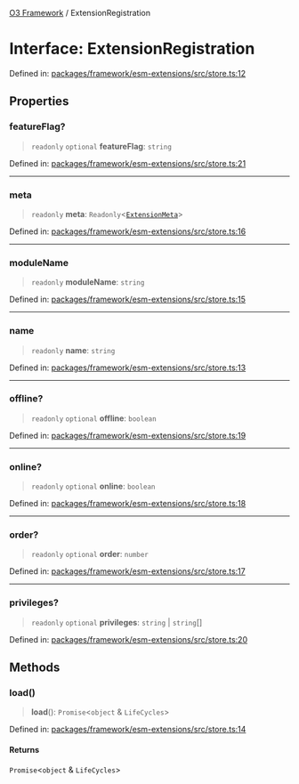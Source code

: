 [O3 Framework](../API.md) / ExtensionRegistration

# Interface: ExtensionRegistration

Defined in: [packages/framework/esm-extensions/src/store.ts:12](https://github.com/openmrs/openmrs-esm-core/blob/18d2874f03a33a6ab8295af0e87ac97fdd150718/packages/framework/esm-extensions/src/store.ts#L12)

## Properties

### featureFlag?

> `readonly` `optional` **featureFlag**: `string`

Defined in: [packages/framework/esm-extensions/src/store.ts:21](https://github.com/openmrs/openmrs-esm-core/blob/18d2874f03a33a6ab8295af0e87ac97fdd150718/packages/framework/esm-extensions/src/store.ts#L21)

***

### meta

> `readonly` **meta**: `Readonly`\<[`ExtensionMeta`](ExtensionMeta.md)\>

Defined in: [packages/framework/esm-extensions/src/store.ts:16](https://github.com/openmrs/openmrs-esm-core/blob/18d2874f03a33a6ab8295af0e87ac97fdd150718/packages/framework/esm-extensions/src/store.ts#L16)

***

### moduleName

> `readonly` **moduleName**: `string`

Defined in: [packages/framework/esm-extensions/src/store.ts:15](https://github.com/openmrs/openmrs-esm-core/blob/18d2874f03a33a6ab8295af0e87ac97fdd150718/packages/framework/esm-extensions/src/store.ts#L15)

***

### name

> `readonly` **name**: `string`

Defined in: [packages/framework/esm-extensions/src/store.ts:13](https://github.com/openmrs/openmrs-esm-core/blob/18d2874f03a33a6ab8295af0e87ac97fdd150718/packages/framework/esm-extensions/src/store.ts#L13)

***

### offline?

> `readonly` `optional` **offline**: `boolean`

Defined in: [packages/framework/esm-extensions/src/store.ts:19](https://github.com/openmrs/openmrs-esm-core/blob/18d2874f03a33a6ab8295af0e87ac97fdd150718/packages/framework/esm-extensions/src/store.ts#L19)

***

### online?

> `readonly` `optional` **online**: `boolean`

Defined in: [packages/framework/esm-extensions/src/store.ts:18](https://github.com/openmrs/openmrs-esm-core/blob/18d2874f03a33a6ab8295af0e87ac97fdd150718/packages/framework/esm-extensions/src/store.ts#L18)

***

### order?

> `readonly` `optional` **order**: `number`

Defined in: [packages/framework/esm-extensions/src/store.ts:17](https://github.com/openmrs/openmrs-esm-core/blob/18d2874f03a33a6ab8295af0e87ac97fdd150718/packages/framework/esm-extensions/src/store.ts#L17)

***

### privileges?

> `readonly` `optional` **privileges**: `string` \| `string`[]

Defined in: [packages/framework/esm-extensions/src/store.ts:20](https://github.com/openmrs/openmrs-esm-core/blob/18d2874f03a33a6ab8295af0e87ac97fdd150718/packages/framework/esm-extensions/src/store.ts#L20)

## Methods

### load()

> **load**(): `Promise`\<`object` & `LifeCycles`\>

Defined in: [packages/framework/esm-extensions/src/store.ts:14](https://github.com/openmrs/openmrs-esm-core/blob/18d2874f03a33a6ab8295af0e87ac97fdd150718/packages/framework/esm-extensions/src/store.ts#L14)

#### Returns

`Promise`\<`object` & `LifeCycles`\>
